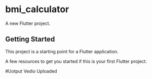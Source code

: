 # bmi_calculator

A new Flutter project.

## Getting Started

This project is a starting point for a Flutter application.

A few resources to get you started if this is your first Flutter project:

#Uotput Vedio Uploaded


